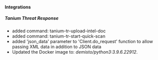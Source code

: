 
#### Integrations
##### Tanium Threat Response
- added command: tanium-tr-upload-intel-doc
- added command: tanium-tr-start-quick-scan
- added 'json_data' parameter to 'Client.do_request' function to allow passing XML data in addition to JSON data
- Updated the Docker image to: *demisto/python3:3.9.6.22912*.
